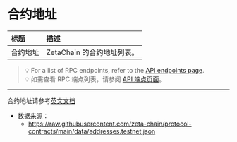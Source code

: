 # 合约地址

| 标题 | 描述 |
| :- | :- |
| 合约地址 | ZetaChain 的合约地址列表。|

> 💡 For a list of RPC endpoints, refer to the [API endpoints page](/reference/network/api).  
> 💡 如需查看 RPC 端点列表，请参阅 [API 端点页面](/reference/network/api)。

---

合约地址请参考[英文文档](https://www.zetachain.com/docs/reference/network/contracts)

- 数据来源：
	- <https://raw.githubusercontent.com/zeta-chain/protocol-contracts/main/data/addresses.testnet.json>

